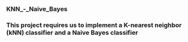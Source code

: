 ### KNN_-_Naive_Bayes
### This project requires us to implement a K-nearest neighbor (kNN) classifier  and a Naive Bayes classifier
